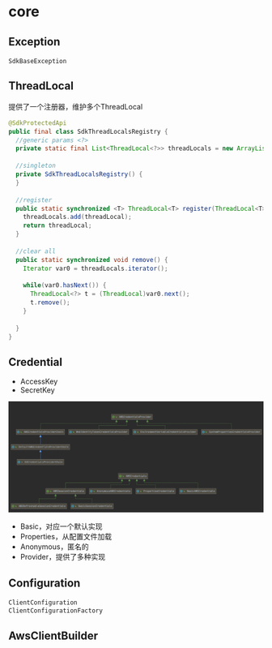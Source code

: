 # core

## Exception

```text
SdkBaseException
```

##  ThreadLocal

提供了一个注册器，维护多个ThreadLocal

```java
@SdkProtectedApi
public final class SdkThreadLocalsRegistry {
  //generic params <?>
  private static final List<ThreadLocal<?>> threadLocals = new ArrayList();
  
  //singleton
  private SdkThreadLocalsRegistry() {
  }
  
  //register
  public static synchronized <T> ThreadLocal<T> register(ThreadLocal<T> threadLocal) {
    threadLocals.add(threadLocal);
    return threadLocal;
  }

  //clear all
  public static synchronized void remove() {
    Iterator var0 = threadLocals.iterator();

    while(var0.hasNext()) {
      ThreadLocal<?> t = (ThreadLocal)var0.next();
      t.remove();
    }

  }
}
```

## Credential

* AccessKey
* SecretKey

![](../../../.gitbook/assets/image%20%2824%29.png)

* Basic，对应一个默认实现
* Properties，从配置文件加载
* Anonymous，匿名的
* Provider，提供了多种实现

## Configuration

```text
ClientConfiguration
ClientConfigurationFactory
```

##  AwsClientBuilder





 

